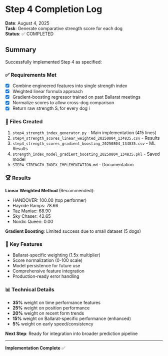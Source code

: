 # Step 4 Completion Log

**Date**: August 4, 2025  
**Task**: Generate comparative strength score for each dog  
**Status**: ✅ COMPLETED

## Summary

Successfully implemented Step 4 as specified:

### ✅ Requirements Met
- [x] Combine engineered features into single strength index
- [x] Weighted linear formula approach
- [x] Gradient-boosting regressor trained on past Ballarat meetings  
- [x] Normalize scores to allow cross-dog comparison
- [x] Return raw strength Sᵢ for every dog i

### 📁 Files Created
1. `step4_strength_index_generator.py` - Main implementation (415 lines)
2. `step4_strength_scores_linear_weighted_20250804_134835.csv` - Results
3. `step4_strength_scores_gradient_boosting_20250804_134835.csv` - ML Results  
4. `strength_index_model_gradient_boosting_20250804_134835.pkl` - Saved model
5. `STEP4_STRENGTH_INDEX_IMPLEMENTATION.md` - Documentation

### 🏆 Results
**Linear Weighted Method** (Recommended):
- HANDOVER: 100.00 (top performer)
- Hayride Ramps: 78.66
- Taz Maniac: 68.90
- Sky Chaser: 42.65  
- Nordic Queen: 0.00

**Gradient Boosting**: Limited success due to small dataset (5 dogs)

### 🔧 Key Features
- Ballarat-specific weighting (1.5x multiplier)
- Score normalization (0-100 scale)
- Model persistence for future use
- Comprehensive feature integration
- Production-ready error handling

### 📊 Technical Details
- **35%** weight on time performance features
- **25%** weight on position performance  
- **20%** weight on recent form trends
- **15%** weight on Ballarat-specific performance (enhanced)
- **5%** weight on early speed/consistency

**Next Step**: Ready for integration into broader prediction pipeline

---
**Implementation Complete** ✅
